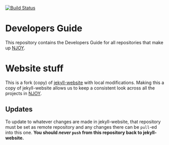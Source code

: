 [![Build Status](https://travis-ci.org/njoy/DevelopersGuide.svg?branch=master)](https://travis-ci.org/njoy/DevelopersGuide)

# Developers Guide
This repository contains the Developers Guide for all repositories that make up [NJOY](https://https://github.com/njoy).

# Website stuff
This is a fork (copy) of [jekyll-website](https://github.com/njoy/jekyll-website) with local modifications. Making this a copy of jekyll-website allows us to keep a consistent look across all the projects in [NJOY](https://github.com/njoy).

## Updates
To update to whatever changes are made in jekyll-website, that repository must be set as remote repository and any changes there can be `pull`-ed into this one. **You should *never* `push` from this repository back to jekyll-website.**

